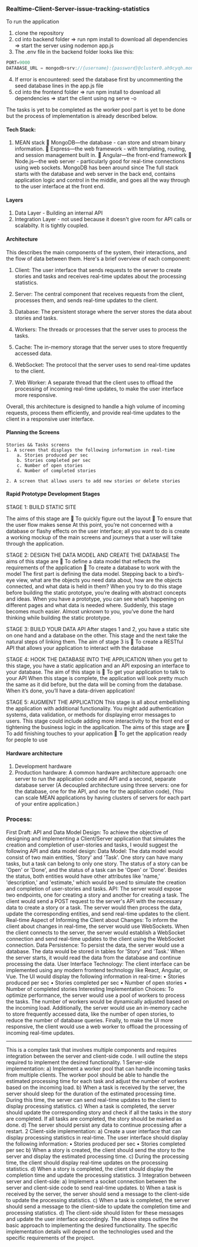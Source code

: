 ### Realtime-Client-Server-issue-tracking-statistics

To run the application

1. clone the repository
2. cd into backend folder => run npm install to download all dependencies => start the server using nodemon app.js
3. The .env file in the backend folder looks like this:
```js
PORT=9000
DATABASE_URL = mongodb+srv://{username}:{password}@cluster0.ah9cyqh.mongodb.net/{database name}
```
4. If error is encountered: seed the database first by uncommenting the seed database lines in the app.js file
5. cd into the frontend folder => run npm install to download all dependencies => start the client using ng serve -o

The tasks is yet to be completed as the worker pool part is yet to be done but the process of implementation is already described below.

#### Tech Stack:
1. MEAN stack
     MongoDB—the database - can store and stream binary information.
     Express—the web framework - with templating, routing, and session
management built in.
     Angular—the front-end framework
     Node.js—the web server - particularly good for real-time connections using web sockets.
MongoDB has been around since
The full stack starts with the database and
web server in the back end, contains application logic and control in the middle,
and goes all the way through to the user interface at the front end.

#### Layers

1. Data Layer - Building an internal API
2. Integration Layer - not used because it doesn't give room for API calls or scalabilty. It is tightly coupled.


#### Architecture

This describes the main components of the system, their interactions, and the flow of data between them. Here's a brief overview of each component:

1. Client: The user interface that sends requests to the server to create stories and tasks and receives real-time updates about the processing statistics.

2. Server: The central component that receives requests from the client, processes them, and sends real-time updates to the client.

3. Database: The persistent storage where the server stores the data about stories and tasks.

4. Workers: The threads or processes that the server uses to process the tasks.

5. Cache: The in-memory storage that the server uses to store frequently accessed data.

6. WebSocket: The protocol that the server uses to send real-time updates to the client.

7. Web Worker: A separate thread that the client uses to offload the processing of incoming real-time updates, to make the user interface more responsive.

Overall, this architecture is designed to handle a high volume of incoming requests, process them efficiently, and provide real-time updates to the client in a responsive user interface.

#### Planning the Screens
    Stories && Tasks screens
    1. A screen that displays the following information in real-time
        a. Stories produced per sec
        b. Stories completed per sec
        c. Number of open stories
        d. Number of completed stories

    2. A screen that allows users to add new stories or delete stories

#### Rapid Prototype Development Stages

STAGE 1: BUILD STATIC SITE

The aims of this stage are
 To quickly figure out the layout
 To ensure that the user flow makes sense
At this point, you’re not concerned with a database or flashy effects on the user interface; all you want to do is create a working mockup of the main screens and journeys that a user will take through the application.

STAGE 2: DESIGN THE DATA MODEL AND CREATE THE DATABASE
The aims of this stage are
     To define a data model that reflects the requirements of the application
     To create a database to work with the model
The first part is defining the data model. Stepping back to a bird’s-eye view, what are the objects you need data about, how are the objects connected, and what data is held in them?
When you try to do this stage before building the static prototype, you’re dealing with abstract concepts and ideas. When you have a prototype, you can see what’s happening on different pages and what data is needed where. Suddenly, this stage becomes much easier. Almost unknown to you, you’ve done the hard thinking while building the static prototype.

STAGE 3: BUILD YOUR DATA API
After stages 1 and 2, you have a static site on one hand and a database on the other.
This stage and the next take the natural steps of linking them. The aim of stage 3 is
     To create a RESTful API that allows your application to interact with the database

STAGE 4: HOOK THE DATABASE INTO THE APPLICATION
When you get to this stage, you have a static application and an API exposing an interface to your database. The aim of this stage is
     To get your application to talk to your API
When this stage is complete, the application will look pretty much the same as it did before, but the data will be coming from the database. When it’s done, you’ll have a data-driven application!

STAGE 5: AUGMENT THE APPLICATION
This stage is all about embellishing the application with additional functionality. You might add authentication systems, data validation, or methods for displaying error messages to users. This stage could include adding more interactivity to the front end or tightening the business logic in the application.
The aims of this stage are
     To add finishing touches to your application
     To get the application ready for people to use


#### Hardware architecture
1. Development hardware
2. Production hardware: A common hardware architecture approach: one server to run the application code and API and a second, separate database server (A decoupled architecture using three servers: one for the database, one for the API, and one for the application code), (You can scale MEAN applications by having clusters of servers for each part of your entire application.)

### Process:

First Draft:
API and Data Model Design:
To achieve the objective of designing and implementing a Client/Server application that simulates the creation and completion of user-stories and tasks, I would suggest the following API and data model design:
Data Model:
The data model would consist of two main entities, 'Story' and 'Task'. One story can have many tasks, but a task can belong to only one story. The status of a story can be 'Open' or 'Done', and the status of a task can be 'Open' or 'Done'. Besides the status, both entities would have other attributes like 'name,' 'description,' and 'estimate,' which would be used to simulate the creation and completion of user-stories and tasks.
API:
The server would expose two endpoints, one for creating a story and another for creating a task. The client would send a POST request to the server's API with the necessary data to create a story or a task. The server would then process the data, update the corresponding entities, and send real-time updates to the client.
Real-time Aspect of Informing the Client about Changes:
To inform the client about changes in real-time, the server would use WebSockets. When the client connects to the server, the server would establish a WebSocket connection and send real-time updates to the client using the WebSocket connection.
Data Persistence:
To persist the data, the server would use a database. The data would be stored in tables for 'Story' and 'Task.' When the server starts, it would read the data from the database and continue processing the data.
User Interface Technology:
The client interface can be implemented using any modern frontend technology like React, Angular, or Vue. The UI would display the following information in real-time:
	•	Stories produced per sec
	•	Stories completed per sec
	•	Number of open stories
	•	Number of completed stories
Interesting Implementation Choices:
To optimize performance, the server would use a pool of workers to process the tasks. The number of workers would be dynamically adjusted based on the incoming load. Additionally, the server would use an in-memory cache to store frequently accessed data, like the number of open stories, to reduce the number of database queries. Finally, to make the UI more responsive, the client would use a web worker to offload the processing of incoming real-time updates.
*******************************************************************************


This is a complex task that involves multiple components and requires integration between the server and client-side code. I will outline the steps required to implement the desired functionality.
	1	Server-side implementation:
a) Implement a worker pool that can handle incoming tasks from multiple clients. The worker pool should be able to handle the estimated processing time for each task and adjust the number of workers based on the incoming load.
b) When a task is received by the server, the server should sleep for the duration of the estimated processing time. During this time, the server can send real-time updates to the client to display processing statistics.
c) When a task is completed, the server should update the corresponding story and check if all the tasks in the story are completed. If all tasks are completed, the story should be marked as done.
d) The server should persist any data to continue processing after a restart.
	2	Client-side implementation:
a) Create a user interface that can display processing statistics in real-time. The user interface should display the following information:
	•	Stories produced per sec
	•	Stories completed per sec
b) When a story is created, the client should send the story to the server and display the estimated processing time.
c) During the processing time, the client should display real-time updates on the processing statistics.
d) When a story is completed, the client should display the completion time and update the processing statistics.
	3	Integration between server and client-side:
a) Implement a socket connection between the server and client-side code to send real-time updates.
b) When a task is received by the server, the server should send a message to the client-side to update the processing statistics.
c) When a task is completed, the server should send a message to the client-side to update the completion time and processing statistics.
d) The client-side should listen for these messages and update the user interface accordingly.
The above steps outline the basic approach to implementing the desired functionality. The specific implementation details will depend on the technologies used and the specific requirements of the project.
